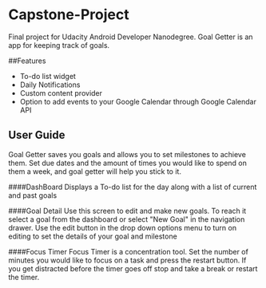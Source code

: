 # Capstone-Project
Final project for Udacity Android Developer Nanodegree.
Goal Getter is an app for keeping track of goals.

##Features
* To-do list widget
* Daily Notifications
* Custom content provider
* Option to add events to your Google Calendar through Google Calendar API

## User Guide
Goal Getter saves you goals and allows you to set milestones to achieve them.
Set due dates and the amount of times you would like to spend on them a week,
and goal getter will help you stick to it.

####DashBoard
Displays a To-do list for the day along with a list of current and past goals

####Goal Detail
Use this screen to edit and make new goals. To reach it select a goal from the
dashboard or select "New Goal" in the navigation drawer. Use the edit button in
the drop down options menu to turn on editing to set the details of your goal and
milestone

####Focus Timer
Focus Timer is a concentration tool. Set the number of minutes you would like to
focus on a task and press the restart button. If you get distracted before the timer
goes off stop and take a break or restart the timer.
